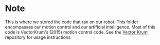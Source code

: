 # Note
This is where we stored the code that ran on our robot. This folder encompasses our motion control and our artificial intelligence. Most of this code is VectorKrum's (2015) motion control code. See the [Vector Krum](https://github.com/lukehsiao/RobotSoccer) repository for usage instructions.

